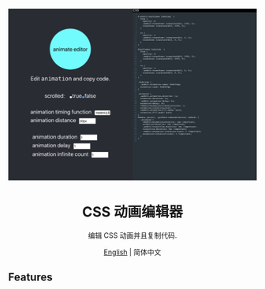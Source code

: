![1.png](/public/1.jpg)
<h1 align="center">CSS 动画编辑器</h1>

<div align="center">
  
编辑 CSS 动画并且复制代码.

</div>

<div align="center"><a href="./README.md">English</a> | 简体中文</div>

## Features
